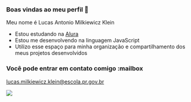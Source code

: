 ### Boas vindas ao meu perfil 💙

Meu nome é Lucas Antonio Milkiewicz Klein

- Estou estudando na [Alura](https://www.alura.com.br)
- Estou me desenvolvendo na linguagem JavaScript
- Utilizo esse espaço para minha organização e compartilhamento dos meus projetos desenvolvidos

### Você pode entrar em contato comigo :mailbox

lucas.milkiewicz.klein@escola.pr.gov.br

![]([https://tenor.com/beeyM.gif](https://tenor.com/pt-BR/view/motocross-muddy-flop-gif-15746550)https://tenor.com/pt-BR/view/motocross-muddy-flop-gif-15746550)

